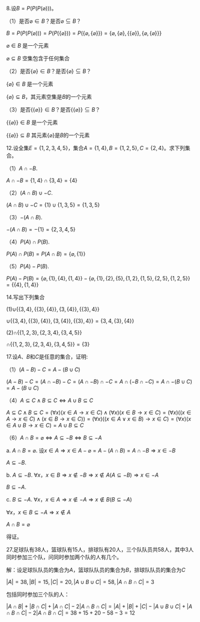 8.设$B=P(P(P(\varnothing)))$。

（1）是否$\varnothing\in B$？是否$\varnothing\subseteq B$？

$B=P(P(P(\varnothing)))=P(P(\{\varnothing\}))=P(\{ \varnothing,\{\varnothing \} \})=\{ \varnothing,\{ \varnothing \},\{ \{ \varnothing \} \},\{ \varnothing,\{ \varnothing \} \} \}$

$\varnothing\in B$ 是一个元素

$\varnothing \subseteq B$ 空集包含于任何集合

（2）是否$\{ \varnothing \}\in B$？是否$\{ \varnothing \}\subseteq B$？

$\{\varnothing\}\in B$ 是一个元素

$\{ \varnothing \}\subseteq B$，其元素空集是$B$的一个元素

（3）是否$\{ \{ \varnothing \} \}\in B$？是否$\{ \{ \varnothing \} \}\subseteq B$？

$\{ \{ \varnothing \} \}\in B$ 是一个元素

$\{ \{ \varnothing \} \}\subseteq B$ 其元素$\{ \varnothing \}$是$B$的一个元素

12.设全集$E=\{1,2,3,4,5\}$，集合$A=\{1,4\},B=\{1,2,5\},C=\{2,4\}$。求下列集合。

（1）$A\cap -B$.

$A\cap -B=\{1,4\}\cap\{3,4\}=\{4\}$

（2）$(A\cap B)\cup -C$.

$(A\cap B)\cup -C=\{1\}\cup\{1,3,5\}=\{1,3,5\}$

（3）$-(A\cap B)$.

$-(A\cap B)=-\{1\}=\{2,3,4,5\}$

（4）$P(A)\cap P(B)$.

$P(A)\cap P(B)=P(A\cap B)=\{\varnothing,\{1\}\}$

（5）$P(A)-P(B)$.

$P(A)-P(B)=\{\varnothing,\{1\},\{4\},\{1,4\}\}-\{\varnothing,\{1\},\{2\},\{5\},\{1,2\},\{1,5\},\{2,5\},\{1,2,5\}\}=\{\{4\},\{1,4\}\}$

14.写出下列集合

(1)$\cup \{ \{3,4\},\{ \{ 3 \},\{4\} \},\{3,\{4\}\},\{ \{3\},4 \} \}$

$\cup \{ \{3,4\},\{ \{ 3 \},\{4\} \},\{3,\{4\}\},\{ \{3\},4 \} \}=\{ 3,4,\{3\},\{4\} \}$

(2)$\cap \{ \{1,2,3\},\{2,3,4\},\{3,4,5\} \}$

$\cap \{ \{1,2,3\},\{2,3,4\},\{3,4,5\} \}=\{3\}$

17.设$A$、$B$和$C$是任意的集合，证明:

（1）$(A-B)-C=A-(B\cup C)$

$(A-B)-C=(A\cap -B)-C=(A\cap -B) \cap -C=A\cap(-B\cap -C)=A\cap - (B\cup C)=A-(B\cup C)$

（4）$A\subseteq C\wedge B\subseteq C\Leftrightarrow A\cup B\subseteq C$

$A\subseteq C\wedge B\subseteq C=(\forall x)(x\in A\rightarrow x\in C)\wedge(\forall x)(x\in B\rightarrow x\in C)=(\forall x)((x\in A\rightarrow x\in C)\wedge(x\in B\rightarrow x\in C))=(\forall x)((x\in A \vee x\in B)\rightarrow x\in C)=(\forall x)(x\in A \cup B\rightarrow x\in C)=A\cup B\subseteq C$

（6）$A\cap B=\varnothing \Leftrightarrow A\subseteq -B\Leftrightarrow B\subseteq -A$

a. $A\cap B=\varnothing$. 设$x\in A\Rightarrow x\in A-\varnothing=A-(A\cap B)=A\cap-B\Rightarrow x\in -B$

$A\subseteq -B$.

b. $A\subseteq -B$. $\forall x$，$x\in B\Rightarrow x\notin -B\Rightarrow x\notin A(A\subseteq -B)\Rightarrow x\in -A$

$B\subseteq -A$.

c. $B\subseteq -A$. $\forall x$，$x\in A\Rightarrow x\notin -A \Rightarrow x\notin B(B\subseteq -A)$

$\forall x$，$x\in B\subseteq -A\Rightarrow x\notin A$

$A\cap B=\varnothing$

得证。

27.足球队有38人，篮球队有15人，排球队有20人，三个队队员共58人，其中3人同时参加三个队，问同时参加两个队的人有几个。

解：设足球队队员的集合为$A$，篮球队队员的集合为$B$，排球队队员的集合为$C$

$|A|=38,|B|=15,|C|=20,|A\cup B\cup C|=58,|A\cap B\cap C|=3$

包括同时参加三个队的人：

$|A\cap B|+|B\cap C|+|A\cap C|-2|A\cap B\cap C|=|A|+|B|+|C|-|A\cup B\cup C|+|A\cap B\cap C|-2|A\cap B\cap C|=38+15+20-58-3=12$
